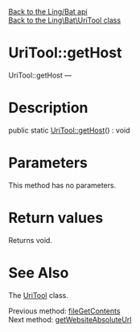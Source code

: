 [Back to the Ling/Bat api](https://github.com/lingtalfi/Bat/blob/master/doc/api/Ling/Bat.md)<br>
[Back to the Ling\Bat\UriTool class](https://github.com/lingtalfi/Bat/blob/master/doc/api/Ling/Bat/UriTool.md)


UriTool::getHost
================



UriTool::getHost — 




Description
================


public static [UriTool::getHost](https://github.com/lingtalfi/Bat/blob/master/doc/api/Ling/Bat/UriTool/getHost.md)() : void









Parameters
================

This method has no parameters.


Return values
================

Returns void.








See Also
================

The [UriTool](https://github.com/lingtalfi/Bat/blob/master/doc/api/Ling/Bat/UriTool.md) class.

Previous method: [fileGetContents](https://github.com/lingtalfi/Bat/blob/master/doc/api/Ling/Bat/UriTool/fileGetContents.md)<br>Next method: [getWebsiteAbsoluteUrl](https://github.com/lingtalfi/Bat/blob/master/doc/api/Ling/Bat/UriTool/getWebsiteAbsoluteUrl.md)<br>

